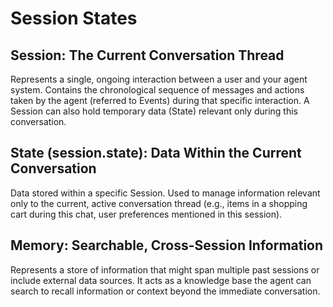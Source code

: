 # Session States

## Session: The Current Conversation Thread

Represents a single, ongoing interaction between a user and your agent system.
Contains the chronological sequence of messages and actions taken by the agent (referred to Events) during that specific interaction.
A Session can also hold temporary data (State) relevant only during this conversation.

## State (session.state): Data Within the Current Conversation

Data stored within a specific Session.
Used to manage information relevant only to the current, active conversation thread (e.g., items in a shopping cart during this chat, user preferences mentioned in this session).

## Memory: Searchable, Cross-Session Information

Represents a store of information that might span multiple past sessions or include external data sources.
It acts as a knowledge base the agent can search to recall information or context beyond the immediate conversation.
